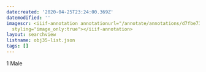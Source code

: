 ```yaml
---
datecreated: '2020-04-25T23:24:00.369Z'
datemodified: ''
imagescr: <iiif-annotation annotationurl="/annotate/annotations/d7fbe73a-874b-11ea-b467-5254008afee6.json"
  styling="image_only:true"></iiif-annotation>
layout: searchview
listname: obj35-list.json
tags: []
---
```

1 Male
